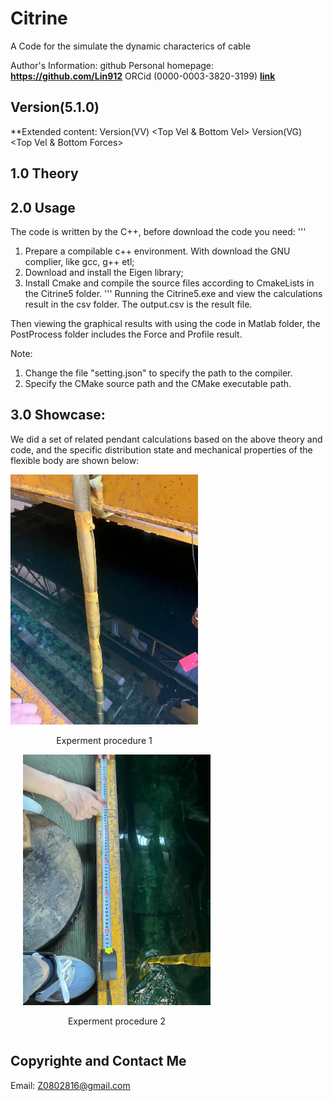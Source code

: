 # Citrine
A Code for the simulate the dynamic characterics of cable


Author's Information:
github Personal homepage: **https://github.com/Lin912**
ORCid (0000-0003-3820-3199) **[link](https://orcid.org/)**


## Version(5.1.0)

**Extended content:
Version(VV)  <Top Vel & Bottom Vel>
Version(VG)  <Top Vel & Bottom Forces>

## 1.0  Theory





## 2.0   Usage
The code is written by the C++, before download the code you need:
'''
1. Prepare a compilable c++ environment. With download the GNU complier, like gcc, g++ etl;
2. Download and install the Eigen library;
3. Install Cmake and compile the source files according to CmakeLists in the Citrine5 folder.
'''
Running the Citrine5.exe and view the calculations result in the csv folder. The output.csv is the result file.

Then viewing the graphical results with using the code in Matlab folder, the PostProcess folder includes the Force and Profile result.

Note: 
1. Change the file "setting.json" to specify the path to the compiler.
2. Specify the CMake source path and the CMake executable path.


## 3.0 Showcase:
We did a set of related pendant calculations based on the above theory and code, and the specific distribution state and mechanical properties of the flexible body are shown below:

<div style="display: inline-block; text-align: center;">
  <img src="https://github.com/Lin912/Citrine5/blob/main/ResultShow/Experiment1.jpg" alt="Experment procedure 1" width="300"/>
  <p>Experment procedure 1 </p>
</div>
<div style="display: inline-block; text-align: center; margin-left: 20px;">
  <img src="https://github.com/Lin912/Citrine5/blob/main/ResultShow/Experiment2.jpg" alt="Experment procedure 2" width="300"/>
  <p>Experment procedure 2 </p>
</div>



## Copyrighte and Contact Me
Email:  Z0802816@gmail.com
